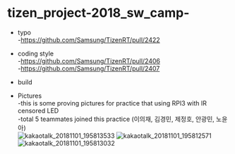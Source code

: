 # tizen_project-2018_sw_camp-

* typo  
-https://github.com/Samsung/TizenRT/pull/2422
  
* coding style  
-https://github.com/Samsung/TizenRT/pull/2406  
-https://github.com/Samsung/TizenRT/pull/2407

* build

* Pictures  
-this is some proving pictures for practice that using RPI3 with IR censored LED  
-total 5 teammates joined this practice (이의재, 김경민, 제정호, 안광민, 노윤아)  
![kakaotalk_20181101_195813533](https://user-images.githubusercontent.com/23470768/47869090-5aabfd80-de49-11e8-8a62-bec0615a2bf4.jpg)
![kakaotalk_20181101_195812571](https://user-images.githubusercontent.com/23470768/47869155-89c26f00-de49-11e8-82f1-bb8f92d681c5.jpg)
![kakaotalk_20181101_195813032](https://user-images.githubusercontent.com/23470768/47869159-8d55f600-de49-11e8-868b-5db8ebc94ead.jpg) 

